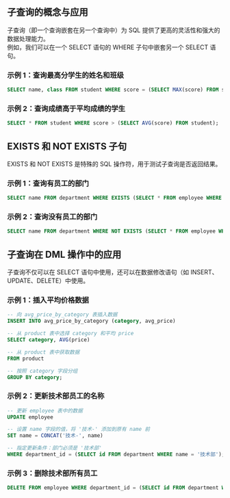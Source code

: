 ## 子查询的概念与应用
子查询（即一个查询嵌套在另一个查询中）为 SQL 提供了更高的灵活性和强大的数据处理能力。<br />例如，我们可以在一个 SELECT 语句的 WHERE 子句中嵌套另一个 SELECT 语句。
### 示例 1：查询最高分学生的姓名和班级
```sql
SELECT name, class FROM student WHERE score = (SELECT MAX(score) FROM student);
```

### 示例 2：查询成绩高于平均成绩的学生
```sql
SELECT * FROM student WHERE score > (SELECT AVG(score) FROM student);
```

## EXISTS 和 NOT EXISTS 子句
EXISTS 和 NOT EXISTS 是特殊的 SQL 操作符，用于测试子查询是否返回结果。
### 示例 1：查询有员工的部门
```sql
SELECT name FROM department WHERE EXISTS (SELECT * FROM employee WHERE department.id = employee.department_id);
```

### 示例 2：查询没有员工的部门
```sql
SELECT name FROM department WHERE NOT EXISTS (SELECT * FROM employee WHERE department.id = employee.department_id);
```


## 子查询在 DML 操作中的应用
子查询不仅可以在 SELECT 语句中使用，还可以在数据修改语句（如 INSERT、UPDATE、DELETE）中使用。
### 示例 1：插入平均价格数据
```sql
-- 向 avg_price_by_category 表插入数据
INSERT INTO avg_price_by_category (category, avg_price) 

-- 从 product 表中选择 category 和平均 price
SELECT category, AVG(price) 

-- 从 product 表中获取数据
FROM product 

-- 按照 category 字段分组
GROUP BY category;
```

### 示例 2：更新技术部员工的名称
```sql
-- 更新 employee 表中的数据
UPDATE employee 

-- 设置 name 字段的值，将 '技术-' 添加到原有 name 前
SET name = CONCAT('技术-', name) 

-- 指定更新条件：部门必须是 '技术部'
WHERE department_id = (SELECT id FROM department WHERE name = '技术部');
```

### 示例 3：删除技术部所有员工
```sql
DELETE FROM employee WHERE department_id = (SELECT id FROM department WHERE name = '技术部');
```

